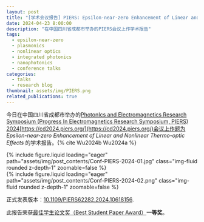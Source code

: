 ```yaml
---
layout: post
title: "[学术会议报告] PIERS: Epsilon-near-zero Enhancement of Linear and Nonlinear Thermo-optic Effects"
date: 2024-04-23 8:00:00
description: "在中国四川省成都市举办的PIERS会议上作学术报告"
tags:
  - epsilon-near-zero
  - plasmonics
  - nonlinear optics
  - integrated photonics
  - nanophotonics
  - conference talks
categories:
  - talks
  - research blog
thumbnail: assets/img/PIERS.png
related_publications: true
---
```


今日在中国四川省成都市举办的[PhotonIcs and Electromagnetics Research Symposium (Progress In Electromagnetics Research Symposium, PIERS) 2024](https://opg.optica.org/conference.cfm?meetingid=124&yr=2022)[https://cd2024.piers.org/](https://cd2024.piers.org/)会议上作题为 _Epsilon-near-zero Enhancement of Linear and Nonlinear Thermo-optic Effects_ 的学术报告。{% cite Wu2024b Wu2024a %}

<div class="row mt-3">
    <div class="col-8 mt-3 mt-md-0">
        {% include figure.liquid loading="eager" path="assets/img/post_contents/Conf-PIERS-2024-01.jpg" class="img-fluid rounded z-depth-1" zoomable=false %}
    </div>
    <div class="col-4 mt-3 mt-md-0">
        {% include figure.liquid loading="eager" path="assets/img/post_contents/Conf-PIERS-2024-02.png" class="img-fluid rounded z-depth-1" zoomable=false %}
    </div>
</div>

正式发表版本：[10.1109/PIERS62282.2024.10618156](https://doi.org/10.1109/PIERS62282.2024.10618156).

此报告荣获[最佳学生论文奖（Best Student Paper Award）](https://piers.org/awards/best-studend-paper.html)**一等奖**。
